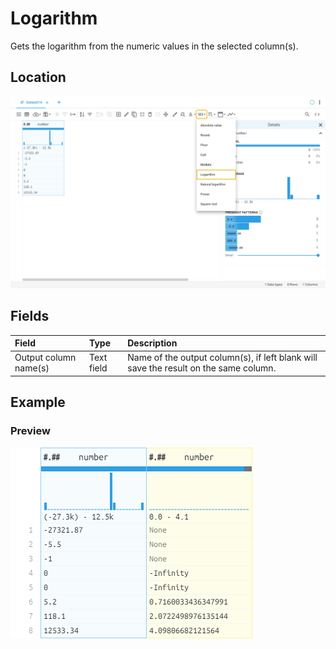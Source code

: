# Logarithm
Gets the logarithm from the numeric values in the selected column(s).
## Location
![Logarithm on the interface](../../docs/screenshots/location/log.png)
## Fields
| Field | Type | Description |
| :--- | :--- | :--- |
| Output column name(s) | Text field | Name of the output column(s), if left blank will save the result on the same column. |
## Example
### Preview
![Logarithm example](../../docs/screenshots/table/log.png)
